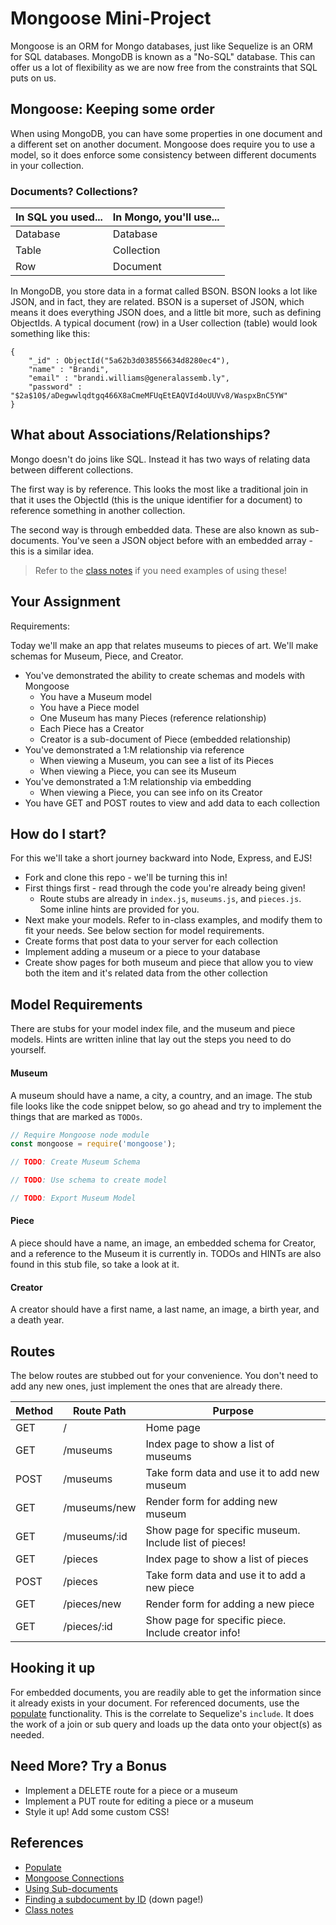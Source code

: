 # Mongoose Mini-Project

Mongoose is an ORM for Mongo databases, just like Sequelize is an ORM for SQL databases. MongoDB is known as a "No-SQL" database. This can offer us a lot of flexibility as we are now free from the constraints that SQL puts on us.

## Mongoose: Keeping some order

When using MongoDB, you can have some properties in one document and a different set on another document. Mongoose does require you to use a model, so it does enforce some consistency between different documents in your collection.

### Documents? Collections?

| In SQL you used... | In Mongo, you'll use... |
| ------------------ | ----------------------- |
| Database | Database |
| Table | Collection |
| Row | Document |

In MongoDB, you store data in a format called BSON. BSON looks a lot like JSON, and in fact, they are related. BSON is a superset of JSON, which means it does everything JSON does, and a little bit more, such as defining ObjectIds. A typical document (row) in a User collection (table) would look something like this:

```
{
    "_id" : ObjectId("5a62b3d038556634d8280ec4"),
    "name" : "Brandi",
    "email" : "brandi.williams@generalassemb.ly",
    "password" : "$2a$10$/aDegwwlqdtgq466X8aCmeMFUqEtEAQVId4oUUVv8/WaspxBnC5YW"
}
```

## What about Associations/Relationships?

Mongo doesn't do joins like SQL. Instead it has two ways of relating data between different collections. 

The first way is by reference. This looks the most like a traditional join in that it uses the ObjectId (this is the unique identifier for a document) to reference something in another collection.

The second way is through embedded data. These are also known as sub-documents. You've seen a JSON object before with an embedded array - this is a similar idea. 

> Refer to the [class notes](https://gawdiseattle.gitbooks.io/wdi/05-express/express-mongoose/readme.html) if you need examples of using these!

## Your Assignment

Requirements:

Today we'll make an app that relates museums to pieces of art. We'll make schemas for Museum, Piece, and Creator.

* You've demonstrated the ability to create schemas and models with Mongoose
    * You have a Museum model
    * You have a Piece model
    * One Museum has many Pieces (reference relationship)
    * Each Piece has a Creator 
    * Creator is a sub-document of Piece (embedded relationship)
* You've demonstrated a 1:M relationship via reference
    * When viewing a Museum, you can see a list of its Pieces
    * When viewing a Piece, you can see its Museum
* You've demonstrated a 1:M relationship via embedding
    * When viewing a Piece, you can see info on its Creator
* You have GET and POST routes to view and add data to each collection

## How do I start?

For this we'll take a short journey backward into Node, Express, and EJS!

* Fork and clone this repo - we'll be turning this in!
* First things first - read through the code you're already being given!
    * Route stubs are already in `index.js`, `museums.js`, and `pieces.js`. Some inline hints are provided for you.
* Next make your models. Refer to in-class examples, and modify them to fit your needs. See below section for model requirements.
* Create forms that post data to your server for each collection
* Implement adding a museum or a piece to your database
* Create show pages for both museum and piece that allow you to view both the item and it's related data from the other collection

## Model Requirements

There are stubs for your model index file, and the museum and piece models. Hints are written inline that lay out the steps you need to do yourself.

#### Museum

A museum should have a name, a city, a country, and an image. The stub file looks like the code snippet below, so go ahead and try to implement the things that are marked as `TODOs`.

```javascript
// Require Mongoose node module
const mongoose = require('mongoose');

// TODO: Create Museum Schema

// TODO: Use schema to create model

// TODO: Export Museum Model
```

#### Piece

A piece should have a name, an image, an embedded schema for Creator, and a reference to the Museum it is currently in. TODOs and HINTs are also found in this stub file, so take a look at it.

#### Creator

A creator should have a first name, a last name, an image, a birth year, and a death year. 

## Routes

The below routes are stubbed out for your convenience. You don't need to add any new ones, just implement the ones that are already there.

| Method | Route Path | Purpose |
| ----- | ------------- | --------------------------- |
| GET | / | Home page |
| GET | /museums | Index page to show a list of museums |
| POST | /museums | Take form data and use it to add new museum |
| GET | /museums/new | Render form for adding new museum |
| GET | /museums/:id | Show page for specific museum. Include list of pieces! |
| GET | /pieces | Index page to show a list of pieces |
| POST | /pieces | Take form data and use it to add a new piece |
| GET | /pieces/new | Render form for adding a new piece |
| GET | /pieces/:id | Show page for specific piece. Include creator info! |


## Hooking it up

For embedded documents, you are readily able to get the information since it already exists in your document. For referenced documents, use the [populate](https://mongoosejs.com/docs/populate.html) functionality. This is the correlate to Sequelize's `include`. It does the work of a join or sub query and loads up the data onto your object(s) as needed.

## Need More? Try a Bonus

* Implement a DELETE route for a piece or a museum
* Implement a PUT route for editing a piece or a museum
* Style it up! Add some custom CSS!

## References

* [Populate](https://mongoosejs.com/docs/populate.html)
* [Mongoose Connections](https://mongoosejs.com/docs/connections.html)
* [Using Sub-documents](https://mongoosejs.com/docs/subdocs.html)
* [Finding a subdocument by ID](https://mongoosejs.com/docs/subdocs.html) (down page!)
* [Class notes](https://gawdiseattle.gitbooks.io/wdi/05-express/express-mongoose/readme.html)
